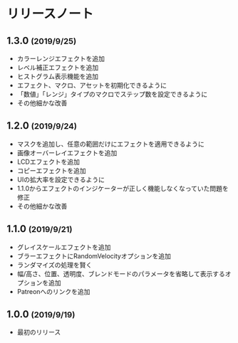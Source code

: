 # リリースノート
## 1.3.0 <small>(2019/9/25)</small>
* カラーレンジエフェクトを追加
* レベル補正エフェクトを追加
* ヒストグラム表示機能を追加
* エフェクト、マクロ、アセットを初期化できるように
* 「数値」「レンジ」タイプのマクロでステップ数を設定できるように
* その他細かな改善

## 1.2.0 <small>(2019/9/24)</small>
* マスクを追加し、任意の範囲だけにエフェクトを適用できるように
* 画像オーバーレイエフェクトを追加
* LCDエフェクトを追加
* コピーエフェクトを追加
* UIの拡大率を設定できるように
* 1.1.0からエフェクトのインジケーターが正しく機能しなくなっていた問題を修正
* その他細かな改善

## 1.1.0 <small>(2019/9/21)</small>
* グレイスケールエフェクトを追加
* ブラーエフェクトにRandomVelocityオプションを追加
* ランダマイズの処理を賢く
* 幅/高さ、位置、透明度、ブレンドモードのパラメータを省略して表示するオプションを追加
* Patreonへのリンクを追加

## 1.0.0 <small>(2019/9/19)</small>
* 最初のリリース

